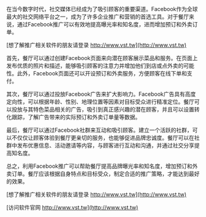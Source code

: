 在当今数字时代，社交媒体已经成为了吸引顾客的重要渠道。Facebook作为全球最大的社交网络平台之一，成为了许多企业推广和营销的首选工具。对于餐厅来说，通过Facebook推广可以有效地提高曝光率和知名度，进而增加预订和外卖订单。

[想了解推广相关软件的朋友请登录 http://www.vst.tw](http://www.vst.tw)

首先，餐厅可以通过创建Facebook页面来向潜在顾客展示菜品和服务。在页面上发布优质的照片和描述，能够吸引顾客的注意力并增加他们到店或点外卖的可能性。此外，Facebook页面还可以开设预订和外卖服务，方便顾客在线下单和支付。

其次，餐厅可以通过投放Facebook广告来扩大影响力。Facebook广告具有高度定向性，可以根据年龄、性别、地理位置等因素对目标受众进行精准定位。餐厅可以投放与其特色菜品相关的广告，吸引到真正感兴趣的潜在顾客，并且可以设置转化跟踪，了解广告带来的实际预订和外卖订单量等数据。

最后，餐厅可以通过Facebook社群来互动和吸引顾客。建立一个活跃的社群，可以不仅仅让顾客体验到餐厅更亲切的服务，也能够促进品牌忠诚度。餐厅可以在社群中发布优惠信息、活动邀请等内容，与顾客进行互动和沟通，并通过社交分享提高知名度。

总之，利用Facebook推广可以帮助餐厅提高品牌曝光率和知名度，增加预订和外卖订单。餐厅应该根据自身特点和目标受众，制定合适的推广策略，才能达到最好的效果。

[想了解推广相关软件的朋友请登录 http://www.vst.tw](http://www.vst.tw)


[访问软件官网 http://www.vst.tw](http://www.vst.tw)
